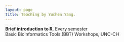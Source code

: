 ```yaml
---
layout: page
title: Teaching by Yuchen Yang.
---
```

<div class="cv">
  <b>Brief introduction to R</b>, Every semester <br/> 
Basic Bioinformatics Tools (BBT) Workshops, UNC-CH <br/>
<br/>
